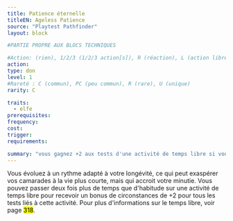 ```yaml
---
title: Patience éternelle
titleEN: Ageless Patience
source: "Playtest Pathfinder"
layout: block

#PARTIE PROPRE AUX BLOCS TECHNIQUES

#Action: (rien), 1/2/3 (1/2/3 action[s]), R (réaction), L (action libre)
action: 
type: don
level: 1
#Rareté : C (commun), PC (peu commun), R (rare), U (unique)
rarity: C

traits:
  - elfe
prerequisites:
frequency:
cost:
trigger:
requirements:

summary: "vous gagnez +2 aux tests d'une activité de temps libre si vous doublez son temps"
---
```


Vous évoluez à un rythme adapté à votre longévité, ce qui peut exaspérer vos camarades à la vie plus courte, mais qui accroit votre minutie. Vous pouvez passer deux fois plus de temps que d'habitude sur une activité de temps libre pour recevoir un bonus de circonstances de +2 pour tous les tests liés à cette activité. Pour plus d'informations sur le temps libre, voir page <mark>318</mark>.